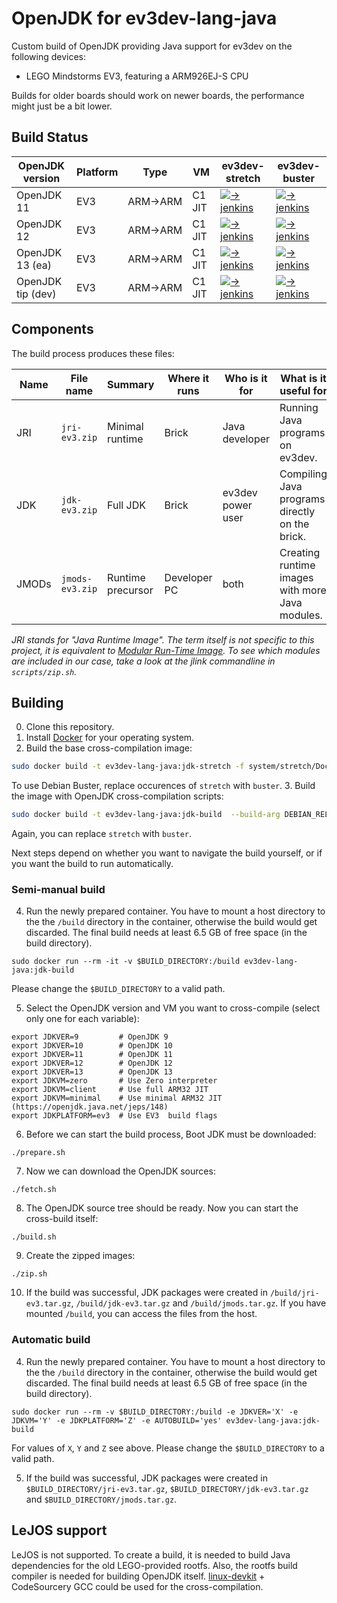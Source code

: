 # OpenJDK for ev3dev-lang-java
Custom build of OpenJDK providing Java support for ev3dev on the following devices:

* LEGO Mindstorms EV3, featuring a ARM926EJ-S CPU

Builds for older boards should work on newer boards, the performance might just be a bit lower.

## Build Status

| OpenJDK version   | Platform | Type    | VM     | ev3dev-stretch          | ev3dev-buster           |
|-------------------|----------|---------|--------|-------------------------|-------------------------|
| OpenJDK 11        | EV3      | ARM→ARM | C1 JIT | [![-> jenkins][1]][2]   | [![-> jenkins][3]][4]   |
| OpenJDK 12        | EV3      | ARM→ARM | C1 JIT | [![-> jenkins][5]][6]   | [![-> jenkins][7]][8]   |
| OpenJDK 13 (ea)   | EV3      | ARM→ARM | C1 JIT | [![-> jenkins][9]][10]  | [![-> jenkins][11]][12] |
| OpenJDK tip (dev) | EV3      | ARM→ARM | C1 JIT | [![-> jenkins][13]][14] | [![-> jenkins][15]][16] |

[1]: https://ci.adoptopenjdk.net/view/ev3dev/job/ev3dev/job/build/job/ev3-stretch-native/job/jdk11/badge/icon
[2]: https://ci.adoptopenjdk.net/view/ev3dev/job/ev3dev/job/build/job/ev3-stretch-native/job/jdk11/
[3]: https://ci.adoptopenjdk.net/view/ev3dev/job/ev3dev/job/build/job/ev3-buster-native/job/jdk11/badge/icon
[4]: https://ci.adoptopenjdk.net/view/ev3dev/job/ev3dev/job/build/job/ev3-buster-native/job/jdk11/

[5]: https://ci.adoptopenjdk.net/view/ev3dev/job/ev3dev/job/build/job/ev3-stretch-native/job/jdk12/badge/icon
[6]: https://ci.adoptopenjdk.net/view/ev3dev/job/ev3dev/job/build/job/ev3-stretch-native/job/jdk12/
[7]: https://ci.adoptopenjdk.net/view/ev3dev/job/ev3dev/job/build/job/ev3-buster-native/job/jdk12/badge/icon
[8]: https://ci.adoptopenjdk.net/view/ev3dev/job/ev3dev/job/build/job/ev3-buster-native/job/jdk12/

[9]: https://ci.adoptopenjdk.net/view/ev3dev/job/ev3dev/job/build/job/ev3-stretch-native/job/jdk13/badge/icon
[10]: https://ci.adoptopenjdk.net/view/ev3dev/job/ev3dev/job/build/job/ev3-stretch-native/job/jdk13/
[11]: https://ci.adoptopenjdk.net/view/ev3dev/job/ev3dev/job/build/job/ev3-buster-native/job/jdk13/badge/icon
[12]: https://ci.adoptopenjdk.net/view/ev3dev/job/ev3dev/job/build/job/ev3-buster-native/job/jdk13/

[13]: https://ci.adoptopenjdk.net/view/ev3dev/job/ev3dev/job/build/job/ev3-stretch-native/job/tip/badge/icon
[14]: https://ci.adoptopenjdk.net/view/ev3dev/job/ev3dev/job/build/job/ev3-stretch-native/job/tip/
[15]: https://ci.adoptopenjdk.net/view/ev3dev/job/ev3dev/job/build/job/ev3-buster-native/job/tip/badge/icon
[16]: https://ci.adoptopenjdk.net/view/ev3dev/job/ev3dev/job/build/job/ev3-buster-native/job/tip/



## Components
The build process produces these files:

| Name  | File name       | Summary           | Where it runs | Who is it for     | What is it useful for                           |
|-------|-----------------|-------------------|---------------|-------------------|-------------------------------------------------|
| JRI   | `jri-ev3.zip`   | Minimal runtime   | Brick         | Java developer    | Running Java programs on ev3dev.                |
| JDK   | `jdk-ev3.zip`   | Full JDK          | Brick         | ev3dev power user | Compiling Java programs directly on the brick.  |
| JMODs | `jmods-ev3.zip` | Runtime precursor | Developer PC  | both              | Creating runtime images with more Java modules. |

_JRI stands for "Java Runtime Image". The term itself is not specific to this project,
it is equivalent to [Modular Run-Time Image](https://openjdk.java.net/jeps/220).
To see which modules are included in our case, take a look at the jlink commandline in `scripts/zip.sh`._

## Building

0. Clone this repository.
1. Install [Docker](https://docs.docker.com/engine/installation/) for your operating system.
2. Build the base cross-compilation image:
```sh
sudo docker build -t ev3dev-lang-java:jdk-stretch -f system/stretch/Dockerfile.armel system
```
To use Debian Buster, replace occurences of `stretch` with `buster`.
3. Build the image with OpenJDK cross-compilation scripts:
```sh
sudo docker build -t ev3dev-lang-java:jdk-build  --build-arg DEBIAN_RELEASE=stretch  -f scripts/Dockerfile scripts
```
Again, you can replace `stretch` with `buster`.

Next steps depend on whether you want to navigate the build yourself, or if you want the build to run automatically.

### Semi-manual build
4. Run the newly prepared container. You have to mount a host directory to the the `/build` directory in the container,
otherwise the build would get discarded. The final build needs at least 6.5 GB of free space (in the build directory).
```
sudo docker run --rm -it -v $BUILD_DIRECTORY:/build ev3dev-lang-java:jdk-build
```
Please change the `$BUILD_DIRECTORY` to a valid path.

5. Select the OpenJDK version and VM you want to cross-compile (select only one for each variable):
```
export JDKVER=9         # OpenJDK 9
export JDKVER=10        # OpenJDK 10
export JDKVER=11        # OpenJDK 11
export JDKVER=12        # OpenJDK 12
export JDKVER=13        # OpenJDK 13
export JDKVM=zero       # Use Zero interpreter
export JDKVM=client     # Use full ARM32 JIT
export JDKVM=minimal    # Use minimal ARM32 JIT (https://openjdk.java.net/jeps/148)
export JDKPLATFORM=ev3  # Use EV3  build flags
```
6. Before we can start the build process, Boot JDK must be downloaded:
```
./prepare.sh
```
7. Now we can download the OpenJDK sources:
```
./fetch.sh
```
8. The OpenJDK source tree should be ready. Now you can start the cross-build itself:
```
./build.sh
```
9. Create the zipped images:
```
./zip.sh
```
10. If the build was successful, JDK packages were created in `/build/jri-ev3.tar.gz`, `/build/jdk-ev3.tar.gz` and `/build/jmods.tar.gz`.
If you have mounted `/build`, you can access the files from the host.

### Automatic build
4. Run the newly prepared container. You have to mount a host directory to the the `/build` directory in the container,
otherwise the build would get discarded. The final build needs at least 6.5 GB of free space (in the build directory).
```
sudo docker run --rm -v $BUILD_DIRECTORY:/build -e JDKVER='X' -e JDKVM='Y' -e JDKPLATFORM='Z' -e AUTOBUILD='yes' ev3dev-lang-java:jdk-build
```
For values of `X`, `Y` and `Z` see above. Please change the `$BUILD_DIRECTORY` to a valid path.

5. If the build was successful, JDK packages were created in `$BUILD_DIRECTORY/jri-ev3.tar.gz`, `$BUILD_DIRECTORY/jdk-ev3.tar.gz` and `$BUILD_DIRECTORY/jmods.tar.gz`.


## LeJOS support

LeJOS is not supported. To create a build, it is needed to build Java dependencies
for the old LEGO-provided rootfs. Also, the rootfs build compiler is needed for building OpenJDK itself.
[linux-devkit](https://github.com/mindboards/ev3sources/tree/master/extra/linux-devkit) + CodeSourcery GCC could be used for the cross-compilation.
